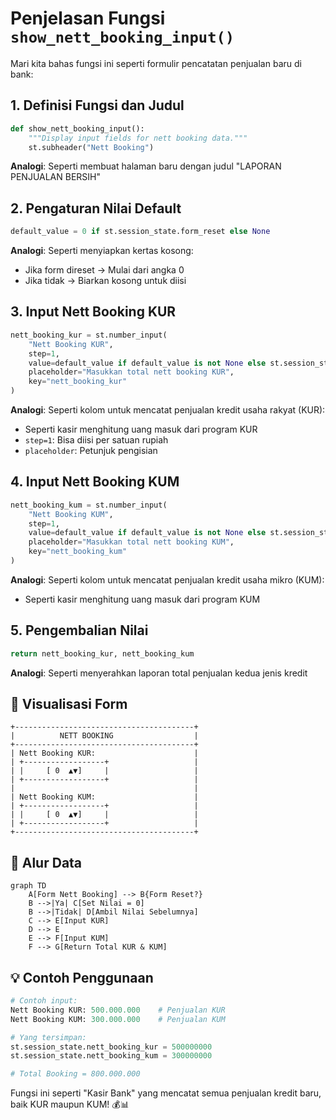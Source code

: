 # Penjelasan Fungsi `show_nett_booking_input()`

Mari kita bahas fungsi ini seperti formulir pencatatan penjualan baru di bank:

## 1. Definisi Fungsi dan Judul
```python
def show_nett_booking_input():
    """Display input fields for nett booking data."""
    st.subheader("Nett Booking")
```
**Analogi**: Seperti membuat halaman baru dengan judul "LAPORAN PENJUALAN BERSIH"

## 2. Pengaturan Nilai Default
```python
default_value = 0 if st.session_state.form_reset else None
```
**Analogi**: Seperti menyiapkan kertas kosong:
- Jika form direset → Mulai dari angka 0
- Jika tidak → Biarkan kosong untuk diisi

## 3. Input Nett Booking KUR
```python
nett_booking_kur = st.number_input(
    "Nett Booking KUR",
    step=1,
    value=default_value if default_value is not None else st.session_state.get("nett_booking_kur", 0),
    placeholder="Masukkan total nett booking KUR",
    key="nett_booking_kur"
)
```
**Analogi**: Seperti kolom untuk mencatat penjualan kredit usaha rakyat (KUR):
- Seperti kasir menghitung uang masuk dari program KUR
- `step=1`: Bisa diisi per satuan rupiah
- `placeholder`: Petunjuk pengisian

## 4. Input Nett Booking KUM
```python
nett_booking_kum = st.number_input(
    "Nett Booking KUM",
    step=1,
    value=default_value if default_value is not None else st.session_state.get("nett_booking_kum", 0),
    placeholder="Masukkan total nett booking KUM",
    key="nett_booking_kum"
)
```
**Analogi**: Seperti kolom untuk mencatat penjualan kredit usaha mikro (KUM):
- Seperti kasir menghitung uang masuk dari program KUM

## 5. Pengembalian Nilai
```python
return nett_booking_kur, nett_booking_kum
```
**Analogi**: Seperti menyerahkan laporan total penjualan kedua jenis kredit

## 🎨 Visualisasi Form
```
+----------------------------------------+
|          NETT BOOKING                  |
+----------------------------------------+
| Nett Booking KUR:                      |
| +------------------+                   |
| |     [ 0  ▲▼]     |                   |
| +------------------+                   |
|                                        |
| Nett Booking KUM:                      |
| +------------------+                   |
| |     [ 0  ▲▼]     |                   |
| +------------------+                   |
+----------------------------------------+
```

## 🔄 Alur Data
```mermaid
graph TD
    A[Form Nett Booking] --> B{Form Reset?}
    B -->|Ya| C[Set Nilai = 0]
    B -->|Tidak| D[Ambil Nilai Sebelumnya]
    C --> E[Input KUR]
    D --> E
    E --> F[Input KUM]
    F --> G[Return Total KUR & KUM]
```

## 💡 Contoh Penggunaan
```python
# Contoh input:
Nett Booking KUR: 500.000.000    # Penjualan KUR
Nett Booking KUM: 300.000.000    # Penjualan KUM

# Yang tersimpan:
st.session_state.nett_booking_kur = 500000000
st.session_state.nett_booking_kum = 300000000

# Total Booking = 800.000.000
```

Fungsi ini seperti "Kasir Bank" yang mencatat semua penjualan kredit baru, baik KUR maupun KUM! 💰📊